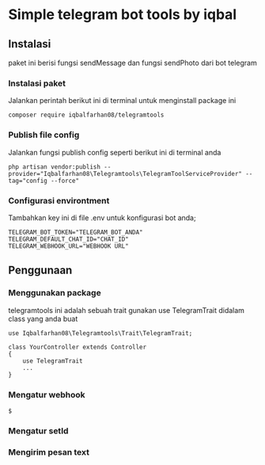 # Simple telegram bot tools by iqbal

## Instalasi

paket ini berisi fungsi sendMessage dan fungsi sendPhoto dari bot telegram

### Instalasi paket

Jalankan perintah berikut ini di terminal untuk menginstall package ini

```
composer require iqbalfarhan08/telegramtools
```

### Publish file config

Jalankan fungsi publish config seperti berikut ini di terminal anda

```
php artisan vendor:publish --provider="Iqbalfarhan08\Telegramtools\TelegramToolServiceProvider" --tag="config --force"
```

### Configurasi environtment

Tambahkan key ini di file .env untuk konfigurasi bot anda;

```
TELEGRAM_BOT_TOKEN="TELEGRAM_BOT_ANDA"
TELEGRAM_DEFAULT_CHAT_ID="CHAT_ID"
TELEGRAM_WEBHOOK_URL="WEBHOOK URL"
```

## Penggunaan

### Menggunakan package

telegramtools ini adalah sebuah trait gunakan use TelegramTrait didalam class yang anda buat

```
use Iqbalfarhan08\Telegramtools\Trait\TelegramTrait;

class YourController extends Controller
{
    use TelegramTrait
    ...
}
```

### Mengatur webhook

```
$
```

### Mengatur setId

### Mengirim pesan text
